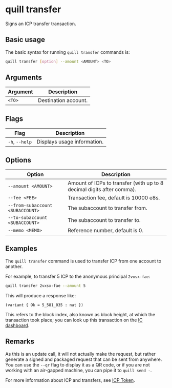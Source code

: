 # quill transfer

Signs an ICP transfer transaction.

## Basic usage

The basic syntax for running `quill transfer` commands is:

``` bash
quill transfer [option] --amount <AMOUNT> <TO>
```

## Arguments

| Argument | Description          |
|----------|----------------------|
| `<TO>`   | Destination account. |

## Flags

| Flag           | Description                 |
|----------------|-----------------------------|
| `-h`, `--help` | Displays usage information. |

## Options

| Option                           | Description                                                           |
|----------------------------------|-----------------------------------------------------------------------|
| `--amount <AMOUNT>`              | Amount of ICPs to transfer (with up to 8 decimal digits after comma). |
| `--fee <FEE>`                    | Transaction fee, default is 10000 e8s.                                |
| `--from-subaccount <SUBACCOUNT>` | The subaccount to transfer from.                                      |
| `--to-subaccount <SUBACCOUNT>`   | The subaccount to transfer to.                                        |
| `--memo <MEMO>`                  | Reference number, default is 0.                                       |

## Examples

The `quill transfer` command is used to transfer ICP from one account to another. 

For example, to transfer 5 ICP to the anonymous principal `2vxsx-fae`:

```sh
quill transfer 2vxsx-fae --amount 5
```

This will produce a response like:

```candid
(variant { Ok = 5_581_035 : nat })
```

This refers to the block index, also known as block height, at which the transaction took place; you can look up this transaction on the [IC dashboard].

## Remarks

As this is an update call, it will not actually make the request, but rather generate a signed and packaged request that can be sent from anywhere. You can use the `--qr` flag to display it as a QR code, or if you are not working with an air-gapped machine, you can pipe it to `quill send -`.

For more information about ICP and transfers, see [ICP Token].

[IC dashboard]: https://dashboard.internetcomputer.org/transactions
[ICP Token]: https://wiki.internetcomputer.org/wiki/ICP_token
